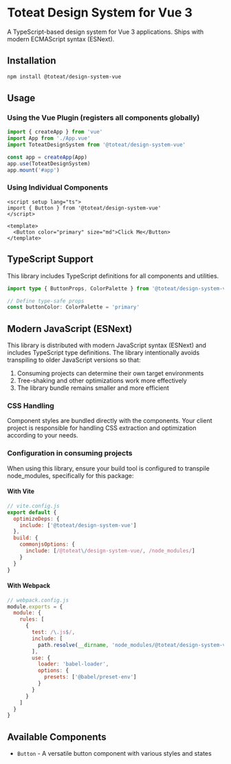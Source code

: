 # Toteat Design System for Vue 3

A TypeScript-based design system for Vue 3 applications. Ships with modern ECMAScript syntax (ESNext).

## Installation

```bash
npm install @toteat/design-system-vue
```

## Usage

### Using the Vue Plugin (registers all components globally)

```js
import { createApp } from 'vue'
import App from './App.vue'
import ToteatDesignSystem from '@toteat/design-system-vue'

const app = createApp(App)
app.use(ToteatDesignSystem)
app.mount('#app')
```

### Using Individual Components

```vue
<script setup lang="ts">
import { Button } from '@toteat/design-system-vue'
</script>

<template>
  <Button color="primary" size="md">Click Me</Button>
</template>
```

## TypeScript Support

This library includes TypeScript definitions for all components and utilities.

```ts
import type { ButtonProps, ColorPalette } from '@toteat/design-system-vue'

// Define type-safe props
const buttonColor: ColorPalette = 'primary'
```

## Modern JavaScript (ESNext)

This library is distributed with modern JavaScript syntax (ESNext) and includes TypeScript type definitions. The library intentionally avoids transpiling to older JavaScript versions so that:

1. Consuming projects can determine their own target environments
2. Tree-shaking and other optimizations work more effectively
3. The library bundle remains smaller and more efficient

### CSS Handling

Component styles are bundled directly with the components. Your client project is responsible for handling CSS extraction and optimization according to your needs.

### Configuration in consuming projects

When using this library, ensure your build tool is configured to transpile node_modules, specifically for this package:

#### With Vite

```js
// vite.config.js
export default {
  optimizeDeps: {
    include: ['@toteat/design-system-vue']
  },
  build: {
    commonjsOptions: {
      include: [/@toteat\/design-system-vue/, /node_modules/]
    }
  }
}
```

#### With Webpack

```js
// webpack.config.js
module.exports = {
  module: {
    rules: [
      {
        test: /\.js$/,
        include: [
          path.resolve(__dirname, 'node_modules/@toteat/design-system-vue')
        ],
        use: {
          loader: 'babel-loader',
          options: {
            presets: ['@babel/preset-env']
          }
        }
      }
    ]
  }
}
```

## Available Components

- `Button` - A versatile button component with various styles and states
